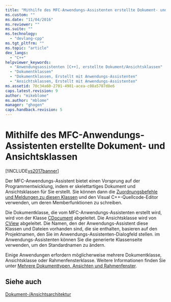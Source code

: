 ```yaml
---
title: "Mithilfe des MFC-Anwendungs-Assistenten erstellte Dokument- und Ansichtsklassen | Microsoft Docs"
ms.custom: ""
ms.date: "11/04/2016"
ms.reviewer: ""
ms.suite: ""
ms.technology: 
  - "devlang-cpp"
ms.tgt_pltfrm: ""
ms.topic: "article"
dev_langs: 
  - "C++"
helpviewer_keywords: 
  - "Anwendungsassistenten [C++], erstellte Dokument/Ansichtsklassen"
  - "Dokumentklassen"
  - "Dokumentklassen, Erstellt mit Anwendungs-Assistenten"
  - "Ansichtsklassen, Erstellt mit Anwendungs-Assistenten"
ms.assetid: 70c34a60-2701-4981-acea-c08a5787d8e6
caps.latest.revision: 9
author: "mikeblome"
ms.author: "mblome"
manager: "ghogen"
caps.handback.revision: 5
---
```

# Mithilfe des MFC-Anwendungs-Assistenten erstellte Dokument- und Ansichtsklassen
[!INCLUDE[vs2017banner](../assembler/inline/includes/vs2017banner.md)]

Der MFC\-Anwendungs\-Assistent bietet einen Vorsprung auf der Programmentwicklung, indem er skelettartiges Dokument und Ansichtsklassen für Sie erstellt.  Sie können dann die [Zuordnungsbefehle und Meldungen zu diesen Klassen](../mfc/reference/mapping-messages-to-functions.md) und den Visual C\+\+\-Quellcode\-Editor verwenden, um deren Memberfunktionen zu schreiben.  
  
 Die Dokumentklasse, die vom MFC\-Anwendungs\-Assistenten erstellt wird, wird von der Klasse [CDocument](../mfc/reference/cdocument-class.md) abgeleitet.  Die Ansichtsklasse wird von [CView](../mfc/reference/cview-class.md) abgeleitet.  Die Namen, den der Anwendungs\-Assistent diese Klassen und Dateien vorhanden sind, die sie enthalten, basieren auf den Projektnamen, den Sie im Anwendungs\-Assistenten\-Dialogfeld stellen.  im Anwendungs\-Assistenten können Sie die generierte Klassenseite verwenden, um den Standardnamen zu ändern.  
  
 Einige Anwendungen erfordern möglicherweise mehrere Dokumentklasse, Ansichtsklasse oder Rahmenfensterklasse.  Weitere Informationen finden Sie unter [Mehrere Dokumenttypen, Ansichten und Rahmenfenster](../mfc/multiple-document-types-views-and-frame-windows.md).  
  
## Siehe auch  
 [Dokument\-\/Ansichtsarchitektur](../mfc/document-view-architecture.md)